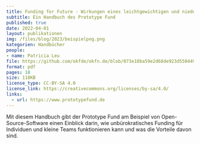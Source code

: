 ```yaml
---
title: Funding for Future - Wirkungen eines leichtgewichtigen und niederschwelligen Förderinstruments für Open-Source-Software
subtitle: Ein Handbuch des Prototype Fund
published: true
date: 2022-04-01
layout: publikationen
img: /files/blog/2023/beispielpng.png
kategorien: Handbücher
people:
- name: Patricia Leu
file: https://github.com/okfde/okfn.de/blob/073e18ba59e2d68de923d550449b50994e975063/static/files/documents/Handbuch-Funding-for-Future.pdf?raw=true
format: pdf
pages: 18
size: 118KB
license_type: CC-BY-SA 4.0
license_link: https://creativecommons.org/licenses/by-sa/4.0/
links: 
  - url: https://www.prototypefund.de
---
```

Mit diesem Handbuch gibt der Prototype Fund am Beispiel von Open-Source-Software einen Einblick darin, wie unbürokratisches Funding für Individuen und kleine Teams funktionieren kann und was die Vorteile davon sind.
